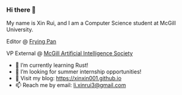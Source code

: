 ### Hi there 👋

My name is Xin Rui, and I am a Computer Science student at McGill University. 

Editor @ [Frying Pan](https://www.youtube.com/user/MyPanoo)

VP External @ [McGill Artificial Intelligence Society](https://www.mcgillai.com/)

- 🌱 I’m currently learning Rust!
- 🤔 I’m looking for summer internship opportunities!
- 💬 Visit my blog: https://xinxin001.github.io
- 📫 Reach me by email: li.xinrui3@gmail.com
